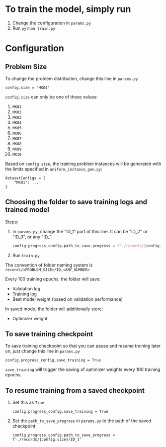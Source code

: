# To train the model, simply run
1. Change the configuration in `params.py`
2. Run `python train.py`


# Configuration
## Problem Size
To change the problem distribution, change this line in `params.py`

```
config.size = 'MK04'
```

`config.size` can only be one of these values:

1. `MK01`
2. `MK02`
3. `MK03`
4. `MK04`
5. `MK05`
6. `MK06`
7. `MK07`
8. `MK08`
9. `MK09`
10. `MK10`

Based on `config.size`, the training problem instances will be generated with the limits specified in `uniform_instance_gen.py`:

```
datasetConfigs = {
    "MK01": ...
}
```

## Choosing the folder to save training logs and trained model
Steps:

1. In `params.py`, change the "ID_1" part of this line. It can be "ID_2" or "ID_3", or any "ID_<any number you like>".
    ```python
    config.progress_config.path_to_save_progress = f'./records/{config.size}/ID_1'
    ```
2. Run `train.py`

The convention of folder naming system is `records/<PROBLEM_SIZE>/ID_<ANY_NUMBER>`

Every 100 training epochs, the folder will save:

* Validation log
* Training log
* Best model weight (based on validation performance)

In saved mode, the folder will additionally store:

* Optimizer weight

## To save training checkpoint
To save training checkpoint so that you can pause and resume training later on, just change this line in `params.py`

```
config.progress_config.save_training = True
```

`save_training` will trigger the saving of optimizer weights every 100 training epochs.

## To resume training from a saved checkpoint
1. Set this as `True`
    ```
    config.progress_config.save_training = True
    ```

2. Set the `path_to_save_progress` in `params.py` to the path of the saved checkpoint
    ```
    config.progress_config.path_to_save_progress = f'./records/{config.size}/ID_1'
    ```